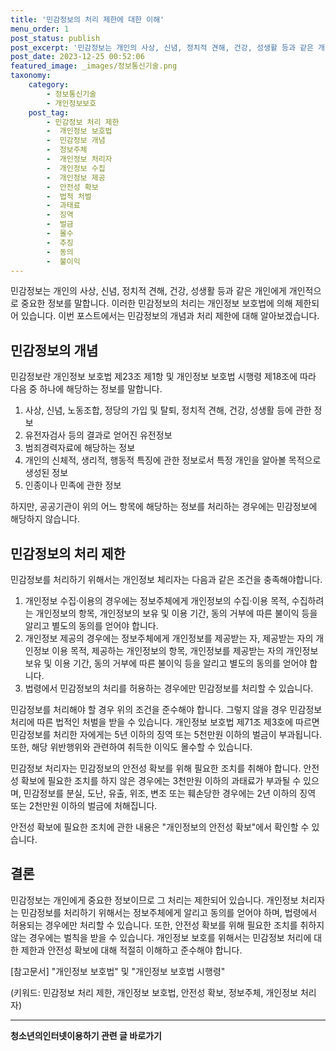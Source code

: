 ```yaml
---
title: '민감정보의 처리 제한에 대한 이해'
menu_order: 1
post_status: publish
post_excerpt: '민감정보는 개인의 사상, 신념, 정치적 견해, 건강, 성생활 등과 같은 개인에게 개인적으로 중요한 정보를 말합니다. 이러한 민감정보의 처리는 개인정보 보호법에 의해 제한되어 있습니다. 이번 포스트에서는 민감정보의 개념과 처리 제한에 대해 알아보겠습니다.'
post_date: 2023-12-25 00:52:06
featured_image: _images/정보통신기술.png
taxonomy:
    category:
        - 정보통신기술
        - 개인정보보호
    post_tag:
        - 민감정보 처리 제한
        -  개인정보 보호법
        -  민감정보 개념
        -  정보주체
        -  개인정보 처리자
        -  개인정보 수집
        -  개인정보 제공
        -  안전성 확보
        -  법적 처벌
        -  과태료
        -  징역
        -  벌금
        -  몰수
        -  추징
        -  동의
        -  불이익
---
```



민감정보는 개인의 사상, 신념, 정치적 견해, 건강, 성생활 등과 같은 개인에게 개인적으로 중요한 정보를 말합니다. 이러한 민감정보의 처리는 개인정보 보호법에 의해 제한되어 있습니다. 이번 포스트에서는 민감정보의 개념과 처리 제한에 대해 알아보겠습니다.

## 민감정보의 개념

민감정보란 개인정보 보호법 제23조 제1항 및 개인정보 보호법 시행령 제18조에 따라 다음 중 하나에 해당하는 정보를 말합니다.

1. 사상, 신념, 노동조합, 정당의 가입 및 탈퇴, 정치적 견해, 건강, 성생활 등에 관한 정보
2. 유전자검사 등의 결과로 얻어진 유전정보
3. 범죄경력자료에 해당하는 정보
4. 개인의 신체적, 생리적, 행동적 특징에 관한 정보로서 특정 개인을 알아볼 목적으로 생성된 정보
5. 인종이나 민족에 관한 정보

하지만, 공공기관이 위의 어느 항목에 해당하는 정보를 처리하는 경우에는 민감정보에 해당하지 않습니다.

## 민감정보의 처리 제한

민감정보를 처리하기 위해서는 개인정보 체리자는 다음과 같은 조건을 충족해야합니다.

1. 개인정보 수집·이용의 경우에는 정보주체에게 개인정보의 수집·이용 목적, 수집하려는 개인정보의 항목, 개인정보의 보유 및 이용 기간, 동의 거부에 따른 불이익 등을 알리고 별도의 동의를 얻어야 합니다.
2. 개인정보 제공의 경우에는 정보주체에게 개인정보를 제공받는 자, 제공받는 자의 개인정보 이용 목적, 제공하는 개인정보의 항목, 개인정보를 제공받는 자의 개인정보 보유 및 이용 기간, 동의 거부에 따른 불이익 등을 알리고 별도의 동의를 얻어야 합니다.
3. 법령에서 민감정보의 처리를 허용하는 경우에만 민감정보를 처리할 수 있습니다.

민감정보를 처리해야 할 경우 위의 조건을 준수해야 합니다. 그렇지 않을 경우 민감정보 처리에 따른 법적인 처벌을 받을 수 있습니다. 개인정보 보호법 제71조 제3호에 따르면 민감정보를 처리한 자에게는 5년 이하의 징역 또는 5천만원 이하의 벌금이 부과됩니다. 또한, 해당 위반행위와 관련하여 취득한 이익도 몰수할 수 있습니다.

민감정보 처리자는 민감정보의 안전성 확보를 위해 필요한 조치를 취해야 합니다. 안전성 확보에 필요한 조치를 하지 않은 경우에는 3천만원 이하의 과태료가 부과될 수 있으며, 민감정보를 분실, 도난, 유출, 위조, 변조 또는 훼손당한 경우에는 2년 이하의 징역 또는 2천만원 이하의 벌금에 처해집니다.

안전성 확보에 필요한 조치에 관한 내용은 "개인정보의 안전성 확보"에서 확인할 수 있습니다.

## 결론

민감정보는 개인에게 중요한 정보이므로 그 처리는 제한되어 있습니다. 개인정보 처리자는 민감정보를 처리하기 위해서는 정보주체에게 알리고 동의를 얻어야 하며, 법령에서 허용되는 경우에만 처리할 수 있습니다. 또한, 안전성 확보를 위해 필요한 조치를 취하지 않는 경우에는 벌칙을 받을 수 있습니다. 개인정보 보호를 위해서는 민감정보 처리에 대한 제한과 안전성 확보에 대해 적절히 이해하고 준수해야 합니다.

[참고문서] "개인정보 보호법" 및 "개인정보 보호법 시행령"

(키워드: 민감정보 처리 제한, 개인정보 보호법, 안전성 확보, 정보주체, 개인정보 처리자)
<!-- wp:separator -->
<hr class="wp-block-separator has-alpha-channel-opacity"/>
<!-- /wp:separator -->

<!-- wp:group {"backgroundColor":"base","layout":{"type":"constrained"}} -->
<div class="wp-block-group has-base-background-color has-background"><!-- wp:paragraph {"align":"center","fontSize":"medium"} -->
<p class="has-text-align-center has-large-font-size"><strong>청소년의인터넷이용하기 관련 글 바로가기</strong></p>
<!-- /wp:paragraph -->


<!-- wp:latest-posts
{"categories":[{"id":34663,"count":19,"description":"","link":"https://uknowlaw.com/category/%ec%b2%ad%ec%86%8c%eb%85%84%ec%9d%98%ec%9d%b8%ed%84%b0%eb%84%b7%ec%9d%b4%ec%9a%a9%ed%95%98%ea%b8%b0/","name":"청소년의인터넷이용하기","slug":"청소년의인터넷이용하기","taxonomy":"category","parent":0,"meta":[],"_links":{"self":[{"href":"https://uknowlaw.com/wp-json/wp/v2/categories/34663"}],"collection":[{"href":"https://uknowlaw.com/wp-json/wp/v2/categories"}],"about":[{"href":"https://uknowlaw.com/wp-json/wp/v2/taxonomies/category"}],"wp:post_type":[{"href":"https://uknowlaw.com/wp-json/wp/v2/posts?categories=34663"}],"curies":[{"name":"wp","href":"https://api.w.org/{rel}","templated":true}]}}],"postsToShow":100,"excerptLength":28,"postLayout":"grid","columns":2,"featuredImageAlign":"left","featuredImageSizeSlug":"large","fontSize":"small"} /--></div>
<!-- /wp:group -->
